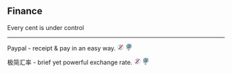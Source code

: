 ## Finance

Every cent is under control

---

Paypal - receipt & pay in an easy way. ![](../assets/free.png) ![](../assets/earth-globe.png)

极简汇率 - brief yet powerful exchange rate. ![](../assets/free.png) ![](../assets/earth-globe.png)
